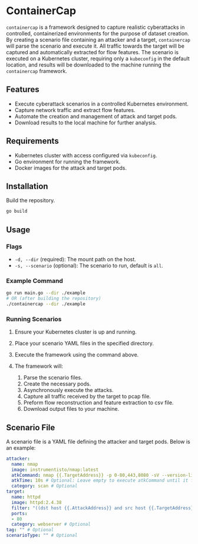 
# ContainerCap

`containercap` is a framework designed to capture realistic cyberattacks in controlled, containerized environments for the purpose of dataset creation. By creating a scenario file containing an attacker and a target, `containercap` will parse the scenario and execute it. All traffic towards the target will be captured and automatically extracted for flow features. The scenario is executed on a Kubernetes cluster, requiring only a `kubeconfig` in the default location, and results will be downloaded to the machine running the `containercap` framework.

## Features

- Execute cyberattack scenarios in a controlled Kubernetes environment.
- Capture network traffic and extract flow features.
- Automate the creation and management of attack and target pods.
- Download results to the local machine for further analysis.

## Requirements

- Kubernetes cluster with access configured via `kubeconfig`.
- Go environment for running the framework.
- Docker images for the attack and target pods.

## Installation

Build the repository.

```sh
go build
```

## Usage

### Flags

- `-d, --dir` (required): The mount path on the host.
- `-s, --scenario` (optional): The scenario to run, default is `all`.

### Example Command

```sh
go run main.go --dir ./example
# OR (after building the repository)
./containercap --dir ./example
```

### Running Scenarios

1. Ensure your Kubernetes cluster is up and running.
2. Place your scenario YAML files in the specified directory.
3. Execute the framework using the command above.
4. The framework will:

    1. Parse the scenario files.
    2. Create the necessary pods.
    3. Asynchronously execute the attacks.
    4. Capture all traffic received by the target to pcap file.
    5. Preform flow reconstruction and feature extraction to csv file.
    6. Download output files to your machine.

## Scenario File

A scenario file is a YAML file defining the attacker and target pods. Below is an example:

```yaml
attacker:
  name: nmap
  image: instrumentisto/nmap:latest
  atkCommand: nmap {{.TargetAddress}} -p 0-80,443,8080 -sV --version-light -T3
  atkTime: 10s # Optional: Leave empty to execute atkCommand until it finishes.
  category: scan # Optional
target:
  name: httpd
  image: httpd:2.4.38
  filter: "((dst host {{.AttackAddress}} and src host {{.TargetAddress}}) or (dst host {{.TargetAddress}} and src host {{.AttackAddress}})) and not arp" # Optional, default
  ports:
  - 80
  category: webserver # Optional
tag: "" # Optional
scenarioType: "" # Optional
```

